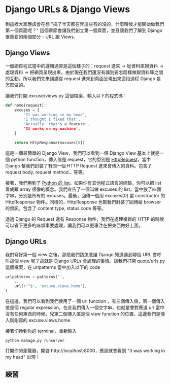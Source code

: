# Django URLs & Django Views

到這裡大家應該會在想 "搞了半天都在弄這些有的沒的，什麼時候才能開始做我們第一個頁面呢？" 這個章節會讓我們創立第一個頁面，並且讓我們了解到 Django 很重要的兩個部分 - URL 跟 Views.

## Django Views

一個網頁程式當中的邏輯通常是這個樣子的：request 進來 -> 從資料庫撈資料 -> 處理資料 -> 把網頁呈現出來。由於現在我們還沒有講到要怎麼樣做跟資料庫之間的互動，所以我們先來講講從 request 進來到頁面呈現出來這段過程 Django 是怎麼做的。

讓我們打開 excuse/views.py 這個檔案，輸入以下的程式碼：

```python
def home(request):
    excuses = [
        'It was working in my head',
        'I thought I fixed that',
        'Actually, that's a feature',
        'It works on my machine',
    ]

    return HttpResponse(excuses[0])
```

這是一個最簡單的 Django View，我們可以看到一個 Django View 基本上就是一個 python function，傳入值是 request，它的型別是 [HttpRequest](https://docs.djangoproject.com/en/1.6/ref/request-response/#httprequest-objects)，當中 Django 幫我們封裝了有關一個 HTTP Request 進來會傳入的資料。包含了 request body, request method... 等等。

接著，我們用到了 [Python 的 list](https://docs.python.org/2/tutorial/datastructures.html)。如果你有其他程式語言的經驗，你可以把 list 看成跟 array 很像的概念。我們宣告了一個叫做 excuses 的 list，當中放了四個字串，分別是所有的 excuses。最後，回傳一個用 excuses[0] 當 constructor 的 HttpResponse 物件。同樣的，HttpResponse 也幫我們封裝了回傳給 browser 的資訊。包含了 content type, status code 等等。

透過 Django 的 Request 還有 Response 物件，我們在處理複雜的 HTTP 的時候可以省下更多的麻煩事要處理，讓我們可以更專注在把東西做好上面。

## Django URLs

我們寫好第一個 view 之後，那麼我們該怎麼讓 Django 知道連到哪個 URL 會呼叫這個 view 呢？這就是 Django URLs 會處理的事情。讓我們打開 quote/urls.py 這個檔案，在 urlpatterns 當中加入以下的 code

```python
urlpatterns = patterns('',
    ...
    url(r'^$', 'excuse.views.home'),
)
```

在這邊，我們可以看到我們使用了一個 url function ，有三個傳入值，第一個傳入值是個 regular expression，在此我們傳入一個空字串，也就是會對應道 url 當中沒有任何東西的時候。兒第二個傳入值是個 view function 的位置，這邊我們是傳入剛剛寫的 excuse.views.home

接著切換到你的 terminal，重新輸入

```
python manage.py runserver
```

打開你的瀏覽器，開啓 http://localhost:8000，應該就會看到 "It was working in my head" 出現！

## 練習

